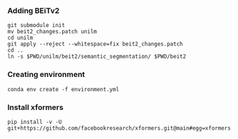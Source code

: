### Adding BEiTv2
```
git submodule init
mv beit2_changes.patch unilm
cd unilm
git apply --reject --whitespace=fix beit2_changes.patch
cd ..
ln -s $PWD/unilm/beit2/semantic_segmentation/ $PWD/beit2
```

### Creating environment
```
conda env create -f environment.yml
```

### Install xformers
```
pip install -v -U git+https://github.com/facebookresearch/xformers.git@main#egg=xformers
```